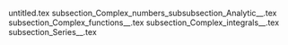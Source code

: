 untitled.tex
subsection_Complex_numbers_subsubsection_Analytic__.tex
subsection_Complex_functions__.tex
subsection_Complex_integrals__.tex
subsection_Series__.tex
